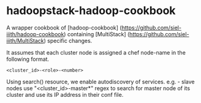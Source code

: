hadoopstack-hadoop-cookbook
===========================

A wrapper cookbook of [hadoop-cookbook] (https://github.com/siel-iiith/hadoop-cookbook) containing [MultiStack] (https://github.com/siel-iiith/MultiStack) specific
changes.

It assumes that each cluster node is assigned a chef node-name in the
following format.

```
<cluster_id>-<role>-<number>
```

Using search() resource, we enable autodiscovery of services.
e.g. - slave nodes use "<cluster_id>-master*" regex to search for
master node of its cluster and use its IP address in their conf file.

